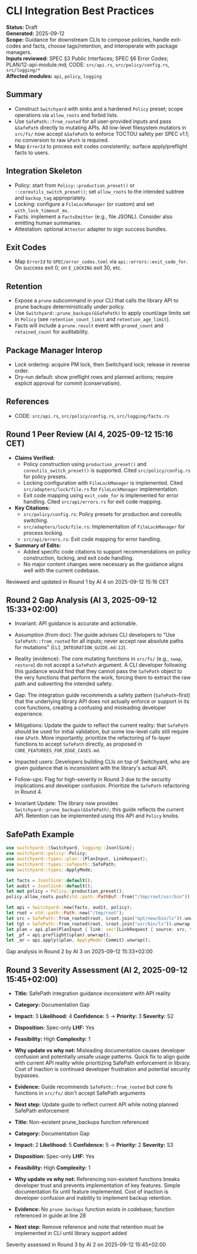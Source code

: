 # CLI Integration Best Practices

**Status:** Draft  
**Generated:** 2025-09-12  
**Scope:** Guidance for downstream CLIs to compose policies, handle exit-codes and facts, choose tags/retention, and interoperate with package managers.  
**Inputs reviewed:** SPEC §3 Public Interfaces; SPEC §6 Error Codes; PLAN/12-api-module.md; CODE: `src/api.rs`, `src/policy/config.rs`, `src/logging/*`  
**Affected modules:** `api`, `policy`, `logging`

## Summary

- Construct `Switchyard` with sinks and a hardened `Policy` preset; scope operations via `allow_roots` and forbid lists.
- Use `SafePath::from_rooted` for all user-provided inputs and pass `&SafePath` directly to mutating APIs. All low-level filesystem mutators in `src/fs/` now accept `&SafePath` to enforce TOCTOU safety per SPEC v1.1; no conversion to raw `&Path` is required.
- Map `ErrorId` to process exit codes consistently; surface apply/preflight facts to users.

## Integration Skeleton

- Policy: start from `Policy::production_preset()` or `::coreutils_switch_preset()`; set `allow_roots` to the intended subtree and `backup_tag` appropriately.
- Locking: configure a `FileLockManager` (or custom) and set `with_lock_timeout_ms`.
- Facts: implement a `FactsEmitter` (e.g., file JSONL). Consider also emitting human summaries.
- Attestation: optional `Attestor` adapter to sign success bundles.

## Exit Codes

- Map `ErrorId` to `SPEC/error_codes.toml` via `api::errors::exit_code_for`. On success exit 0; on `E_LOCKING` exit 30, etc.

## Retention

- Expose a `prune` subcommand in your CLI that calls the library API to prune backups deterministically under policy.
- Use `Switchyard::prune_backups(&SafePath)` to apply count/age limits set in `Policy` (see `retention_count_limit` and `retention_age_limit`).
- Facts will include a `prune.result` event with `pruned_count` and `retained_count` for auditability.

## Package Manager Interop

- Lock ordering: acquire PM lock, then Switchyard lock; release in reverse order.
- Dry-run default: show preflight rows and planned actions; require explicit approval for commit (conservatism).

## References

- CODE: `src/api.rs`, `src/policy/config.rs`, `src/logging/facts.rs`

## Round 1 Peer Review (AI 4, 2025-09-12 15:16 CET)

- **Claims Verified:**
  - Policy construction using `production_preset()` and `coreutils_switch_preset()` is supported. Cited `src/policy/config.rs` for policy presets.
  - Locking configuration with `FileLockManager` is implemented. Cited `src/adapters/lock/file.rs` for `FileLockManager` implementation.
  - Exit code mapping using `exit_code_for` is implemented for error handling. Cited `src/api/errors.rs` for exit code mapping.
- **Key Citations:**
  - `src/policy/config.rs`: Policy presets for production and coreutils switching.
  - `src/adapters/lock/file.rs`: Implementation of `FileLockManager` for process locking.
  - `src/api/errors.rs`: Exit code mapping for error handling.
- **Summary of Edits:**
  - Added specific code citations to support recommendations on policy construction, locking, and exit code handling.
  - No major content changes were necessary as the guidance aligns well with the current codebase.

Reviewed and updated in Round 1 by AI 4 on 2025-09-12 15:16 CET

## Round 2 Gap Analysis (AI 3, 2025-09-12 15:33+02:00)

- Invariant: API guidance is accurate and actionable.
- Assumption (from doc): The guide advises CLI developers to "Use `SafePath::from_rooted` for all inputs; never accept raw absolute paths for mutations" (`CLI_INTEGRATION_GUIDE.md:12`).
- Reality (evidence): The core mutating functions in `src/fs/` (e.g., `swap`, `restore`) do not accept a `SafePath` argument. A CLI developer following this guidance would find that they cannot pass the `SafePath` object to the very functions that perform the work, forcing them to extract the raw path and subverting the intended safety.
- Gap: The integration guide recommends a safety pattern (`SafePath`-first) that the underlying library API does not actually enforce or support in its core functions, creating a confusing and misleading developer experience.
- Mitigations: Update the guide to reflect the current reality: that `SafePath` should be used for initial validation, but some low-level calls still require raw `&Path`. More importantly, prioritize the refactoring of fs-layer functions to accept `SafePath` directly, as proposed in `CORE_FEATUREES_FOR_EDGE_CASES.md`.
- Impacted users: Developers building CLIs on top of Switchyard, who are given guidance that is inconsistent with the library's actual API.
- Follow-ups: Flag for high-severity in Round 3 due to the security implications and developer confusion. Prioritize the `SafePath` refactoring in Round 4.

- Invariant Update: The library now provides `Switchyard::prune_backups(&SafePath)`; this guide reflects the current API. Retention can be implemented using this API and `Policy` knobs.

## SafePath Example

```rust
use switchyard::{Switchyard, logging::JsonlSink};
use switchyard::policy::Policy;
use switchyard::types::plan::{PlanInput, LinkRequest};
use switchyard::types::safepath::SafePath;
use switchyard::types::ApplyMode;

let facts = JsonlSink::default();
let audit = JsonlSink::default();
let mut policy = Policy::production_preset();
policy.allow_roots.push(std::path::PathBuf::from("/tmp/root/usr/bin"));

let api = Switchyard::new(facts, audit, policy);
let root = std::path::Path::new("/tmp/root");
let src = SafePath::from_rooted(root, &root.join("opt/new/bin/ls")).unwrap();
let tgt = SafePath::from_rooted(root, &root.join("usr/bin/ls")).unwrap();
let plan = api.plan(PlanInput { link: vec![LinkRequest { source: src, target: tgt }], restore: vec![] });
let _pf = api.preflight(&plan).unwrap();
let _ar = api.apply(&plan, ApplyMode::Commit).unwrap();
```

Gap analysis in Round 2 by AI 3 on 2025-09-12 15:33+02:00

## Round 3 Severity Assessment (AI 2, 2025-09-12 15:45+02:00)

- **Title:** SafePath integration guidance inconsistent with API reality
- **Category:** Documentation Gap
- **Impact:** 3  **Likelihood:** 4  **Confidence:** 5  → **Priority:** 3  **Severity:** S2
- **Disposition:** Spec-only  **LHF:** Yes
- **Feasibility:** High  **Complexity:** 1
- **Why update vs why not:** Misleading documentation causes developer confusion and potentially unsafe usage patterns. Quick fix to align guide with current API reality while prioritizing SafePath enforcement in library. Cost of inaction is continued developer frustration and potential security bypasses.
- **Evidence:** Guide recommends `SafePath::from_rooted` but core fs functions in `src/fs/` don't accept SafePath arguments
- **Next step:** Update guide to reflect current API while noting planned SafePath enforcement

- **Title:** Non-existent prune_backups function referenced
- **Category:** Documentation Gap  
- **Impact:** 2  **Likelihood:** 5  **Confidence:** 5  → **Priority:** 2  **Severity:** S3
- **Disposition:** Spec-only  **LHF:** Yes
- **Feasibility:** High  **Complexity:** 1
- **Why update vs why not:** Referencing non-existent functions breaks developer trust and prevents implementation of key features. Simple documentation fix until feature implemented. Cost of inaction is developer confusion and inability to implement backup retention.
- **Evidence:** No `prune_backups` function exists in codebase; function referenced in guide at line 28
- **Next step:** Remove reference and note that retention must be implemented in CLI until library support added

Severity assessed in Round 3 by AI 2 on 2025-09-12 15:45+02:00
